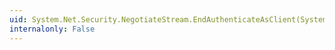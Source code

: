 ```yaml
---
uid: System.Net.Security.NegotiateStream.EndAuthenticateAsClient(System.IAsyncResult)
internalonly: False
---
```

